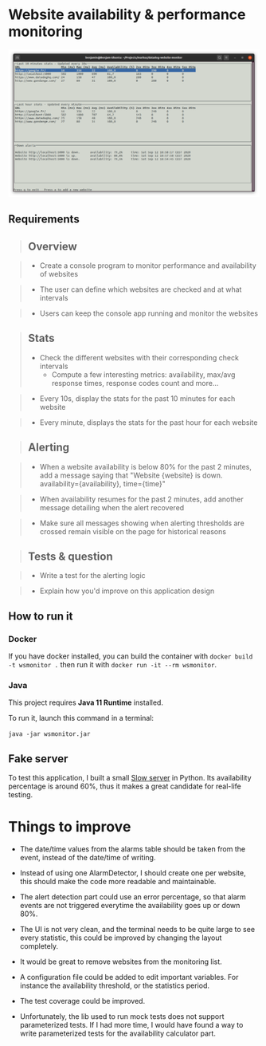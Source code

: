 # Website availability & performance monitoring

![Application screenshot](./screenshot.png)

## Requirements

> ## Overview

> * Create a console program to monitor performance and availability of websites

> * The user can define which websites are checked and at what intervals

> * Users can keep the console app running and monitor the websites

> ## Stats
> * Check the different websites with their corresponding check intervals
>   * Compute a few interesting metrics: availability, max/avg response times, response codes count and more...

> * Every 10s, display the stats for the past 10 minutes for each website

> * Every minute, displays the stats for the past hour for each website

> ## Alerting

> * When a website availability is below 80% for the past 2 minutes, add a message saying that "Website {website} is down. availability={availability}, time={time}"

> * When availability resumes for the past 2 minutes, add another message detailing when the alert recovered

> * Make sure all messages showing when alerting thresholds are crossed remain visible on the page for historical reasons

> ## Tests & question

> * Write a test for the alerting logic

> * Explain how you'd improve on this application design

## How to run it

### Docker

If you have docker installed, you can build the container with `docker build -t wsmonitor .` then run it with `docker run -it --rm wsmonitor`.

### Java

This project requires **Java 11 Runtime** installed.

To run it, launch this command in a terminal:

`java -jar wsmonitor.jar`

## Fake server

To test this application, I built a small [Slow server](https://gist.github.com/gondyb/19e72e601e72b654af1b02d59d8db833) in Python.
Its availability percentage is around 60%, thus it makes a great candidate for real-life testing.

# Things to improve

* The date/time values from the alarms table should be taken from the event, instead of the date/time of writing.

* Instead of using one AlarmDetector, I should create one per website, this should make the code more readable and maintainable.

* The alert detection part could use an error percentage, so that alarm events are not triggered everytime the availability goes up or down 80%.

* The UI is not very clean, and the terminal needs to be quite large to see every statistic, this could be improved by changing the layout completely.

* It would be great to remove websites from the monitoring list.

* A configuration file could be added to edit important variables. For instance the availability threshold, or the statistics period.

* The test coverage could be improved.

* Unfortunately, the lib used to run mock tests does not support parameterized tests. If I had more time, I would have found a way to write parameterized tests for the availability calculator part.